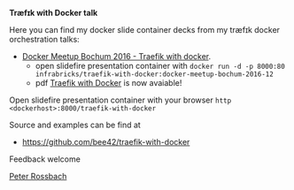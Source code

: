 **Træfɪk with Docker talk**

Here you can find my docker slide container decks from my træfɪk docker orchestration talks:

  - [Docker Meetup Bochum 2016 - Traefik with docker][1].
    - open slidefire presentation container with `docker run -d -p 8000:80 infrabricks/traefik-with-docker:docker-meetup-bochum-2016-12`
    - pdf [Traefik with Docker][2] is now avaiable!


Open slidefire presentation container with your browser `http <dockerhost>:8000/traefik-with-docker`

Source and examples can be find at

* https://github.com/bee42/traefik-with-docker

Feedback welcome

[Peter Rossbach][3]


  [1]: https://www.meetup.com/de-DE/Docker-Bochum/events/235649414/
  [2]: https://speakerdeck.com/rossbachp/traefik-with-docker-meetup-bochum-2016-12
  [3]: http://twitter.com/PRossbach
